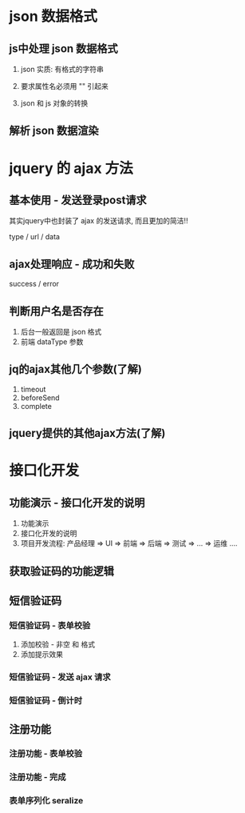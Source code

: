# json 数据格式

## js中处理 json 数据格式

1. json 实质: 有格式的字符串

2.  要求属性名必须用 "" 引起来
3. json 和 js 对象的转换



## 解析 json 数据渲染







# jquery 的 ajax 方法

## 基本使用 - 发送登录post请求

其实jquery中也封装了 ajax 的发送请求, 而且更加的简洁!!

type / url  / data





## ajax处理响应 - 成功和失败

success / error





## 判断用户名是否存在

1. 后台一般返回是 json 格式
2. 前端 dataType 参数





## jq的ajax其他几个参数(了解)

1. timeout
2. beforeSend
3. complete





## jquery提供的其他ajax方法(了解)







# 接口化开发

## 功能演示 - 接口化开发的说明

1. 功能演示
2. 接口化开发的说明
3. 项目开发流程:   产品经理  =>  UI   =>   前端    =>   后端    =>  测试  =>  ...   =>  运维  ....



## 获取验证码的功能逻辑







## 短信验证码

### 短信验证码 - 表单校验

1. 添加校验 - 非空  和   格式
2. 添加提示效果





### 短信验证码 - 发送 ajax 请求







### 短信验证码 - 倒计时









## 注册功能

### 注册功能 - 表单校验







### 注册功能 - 完成







### 表单序列化  seralize
